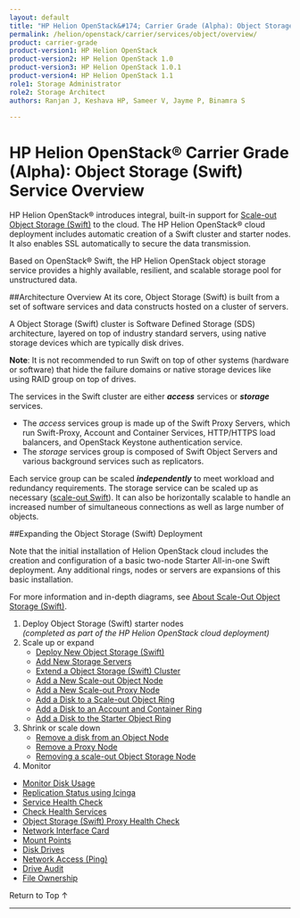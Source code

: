 ```yaml
---
layout: default
title: "HP Helion OpenStack&#174; Carrier Grade (Alpha): Object Storage (Swift) Service Overview"
permalink: /helion/openstack/carrier/services/object/overview/
product: carrier-grade
product-version1: HP Helion OpenStack
product-version2: HP Helion OpenStack 1.0
product-version3: HP Helion OpenStack 1.0.1
product-version4: HP Helion OpenStack 1.1
role1: Storage Administrator
role2: Storage Architect
authors: Ranjan J, Keshava HP, Sameer V, Jayme P, Binamra S

---
```

<!--UNDER REVISION-->

<script>

function PageRefresh {
onLoad="window.refresh"
}

PageRefresh();

</script>

<!--
<p style="font-size: small;"> <a href="/helion/openstack/carrier/services/networking/overview/">&#9664; PREV</a> | <a href="/helion/openstack/carrier/services/overview/">&#9650; UP</a> | <a href="/helion/openstack/carrier/services/orchestration/overview/"> NEXT &#9654</a> </p>-->

# HP Helion OpenStack&#174; Carrier Grade (Alpha): Object Storage (Swift) Service Overview #

<!-- modeled after HP Cloud Networking Getting Started (network.getting.started.md) -->

HP Helion OpenStack&#174; introduces integral, built-in support for [Scale-out Object Storage (Swift)](/helion/openstack/carrier/services/object/overview/scale-out-swift/) to the cloud.
The HP Helion OpenStack&#174; cloud deployment includes automatic creation of a Swift cluster and starter nodes. It also enables SSL automatically to secure the data transmission.

Based on OpenStack&#174; Swift, the HP Helion OpenStack object storage service provides a highly available, resilient, and scalable storage pool for unstructured data.  

##Architecture Overview
At its core, Object Storage (Swift) is built from a set of software services and data constructs hosted on a cluster of servers. 

<!--
A Swift cluster is software defined storage (SDS) architecture layered on top of industry standard servers using standard storage drives. -->


A Object Storage (Swift) cluster is Software Defined Storage (SDS) architecture, layered on top of industry standard servers, using native storage devices which are typically disk drives. 

**Note**: It is not recommended to run Swift on top of other systems (hardware or software) that hide the failure domains or native storage devices like using RAID group on top of drives.

The services in the Swift cluster are either ***access*** services or ***storage*** services.

- The *access* services group is made up of the Swift Proxy Servers, which run Swift-Proxy, Account and Container Services, HTTP/HTTPS load balancers, and OpenStack Keystone authentication service.
- The *storage* services group is composed of Swift Object Servers and various background services such as replicators.  
 
Each service group can be scaled ***independently*** to meet workload and redundancy requirements. The storage service can be scaled up as necessary ([scale-out Swift](/helion/openstack/carrier/services/object/overview/scale-out-swift/)). It can also be horizontally scalable to handle an increased number of simultaneous connections as well as large number of objects. 

##Expanding the Object Storage (Swift) Deployment

Note that the initial installation of Helion OpenStack cloud includes the creation and configuration of a basic two-node Starter All-in-one Swift deployment. Any additional rings, nodes or servers are expansions of this basic installation.

For more information and in-depth diagrams, see [About Scale-Out Object Storage (Swift)](/helion/openstack/carrier/services/object/overview/scale-out-swift/).

1. Deploy Object Storage (Swift) starter nodes<br />*(completed as part of the HP Helion OpenStack cloud deployment)*
3. Scale up or expand 
	- [Deploy New Object Storage (Swift)](/helion/openstack/carrier/services/swift/deployment-scale-out/)
	-  [Add New Storage Servers](/helion/openstack/carrier/services/swift/provision-nodes/)
	-  [Extend a Object Storage (Swift) Cluster](/helion/openstack/carrier/services/object/swift/expand-cluster/)
	-  [Add a New Scale-out Object Node](/helion/openstack/carrier/services/swift/deployment/add-disk-object-node/)
	-  [Add a New Scale-out Proxy Node](/helion/openstack/carrier/services/swift/deployment/add-proxy-node/)
	-  [Add a Disk to a Scale-out Object Ring](/helion/openstack/carrier/services/swift/deployment/add-disk-scale-out/)
	-  [Add a Disk to an Account and Container Ring](/helion/openstack/carrier/services/swift/deployment/add-disk-account-container/)
	-  [Add a Disk to the Starter Object Ring](/helion/openstack/carrier/services/swift/deployment/add-disk-starter/)
5. Shrink or scale down
	- [Remove a disk from an Object Node](/helion/openstack/carrier/services/swift/deployment/remove-existing-disk/)
	- [Remove a Proxy Node](/helion/openstack/carrier/services/swift/deployment/remove-proxy-node/)
	- [Removing a scale-out Object Storage Node](/helion/openstack/carrier/services/swift/deployment/remove-scale-out-object-node/)
6. Monitor

 * [Monitor Disk Usage]( /helion/openstack/carrier/services/object/swift/Monitor-disk/)
 * [Replication Status using Icinga](/helion/openstack/carrier/services/object/swift/replica-status/)
 * [Service Health Check](/helion/openstack/carrier/services/object/swift/health-check/)
 * [Check Health Services](/helion/openstack/carrier/services/object/swift/health-swift-services/)
 * [Object Storage (Swift) Proxy Health Check]( /helion/openstack/carrier/services/object/swift/monitor-swift-proxy-health-checks/)
 * [Network Interface Card](/helion/openstack/carrier/services/object/swift/monitor-speed-of-NIC/)
 * [Mount Points](/helion/openstack/carrier/services/object/swift/mount-points/)
 * [Disk Drives](/helion/openstack/carrier/services/object/swift/disk-drive/)
 * [Network Access (Ping)](/helion/openstack/carrier/services/object/swift/monitor-network-access-ping/)
 * [Drive Audit]( /helion/openstack/carrier/services/object/swift/monitor-swift-drive-audit/)
 * [File Ownership](/helion/openstack/carrier/services/object/swift/file-ownership/)

<a href="#top" style="padding:14px 0px 14px 0px; text-decoration: none;"> Return to Top &#8593; </a>

----
